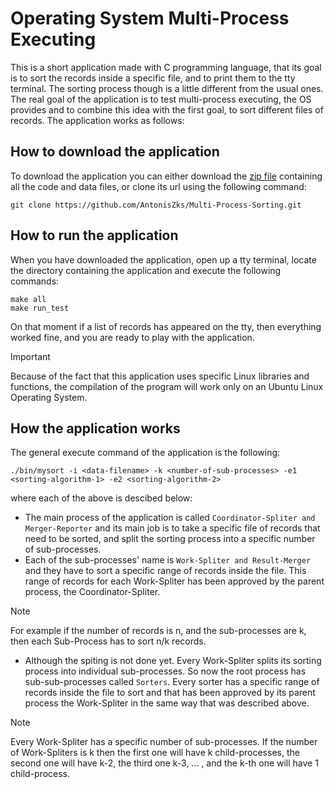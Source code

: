 # Operating System Multi-Process Executing

This is a short application made with C programming language, that its goal is to sort the records inside a specific file, and to print them to the tty terminal. The sorting process though is a little different from the usual ones. The real goal of the application is to test multi-process executing, the OS provides and to combine this idea with the first goal, to sort different files of records. The application works as follows:

## How to download the application
To download the application you can either download the [zip file](https://github.com/AntonisZks/Multi-Process-Sorting/archive/refs/heads/main.zip) containing all the code and data files, or clone its url using the following command:
```
git clone https://github.com/AntonisZks/Multi-Process-Sorting.git
```

## How to run the application
When you have downloaded the application, open up a tty terminal, locate the directory containing the application and execute the following commands:
```
make all
make run_test
```
On that moment if a list of records has appeared on the tty, then everything worked fine, and you are ready to play with the application.
> [!IMPORTANT]
> Because of the fact that this application uses specific Linux libraries and functions, the compilation of the program will work only on an Ubuntu Linux Operating System.

## How the application works
The general execute command of the application is the following:
```
./bin/mysort -i <data-filename> -k <number-of-sub-processes> -e1 <sorting-algorithm-1> -e2 <sorting-algorithm-2>
```
where each of the above is descibed below:
- The main process of the application is called `Coordinator-Spliter and Merger-Reporter` and its main job is to take a specific file of records that need to be sorted, and split the sorting process into a specific number of sub-processes.
- Each of the sub-processes' name is `Work-Spliter and Result-Merger` and they have to sort a specific range of records inside the file. This range of records for each Work-Spliter has been approved by the parent process, the Coordinator-Spliter.
> [!NOTE]
> For example if the number of records is n, and the sub-processes are k, then each Sub-Process has to sort n/k records.
- Although the spiting is not done yet. Every Work-Spliter splits its sorting process into individual sub-processes. So now the root process has sub-sub-processes called `Sorters`. Every sorter has a specific range of records inside the file to sort and that has been approved by its parent process the Work-Spliter in the same way that was described above.
> [!NOTE]
> Every Work-Spliter has a specific number of sub-processes. If the number of Work-Spliters is k then the first one will have k child-processes, the second one will have k-2, the third one k-3, ... , and the k-th one will have 1 child-process. 
